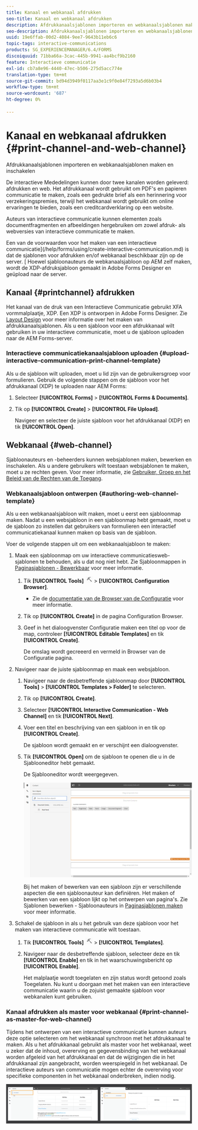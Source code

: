 ```yaml
---
title: Kanaal en webkanaal afdrukken
seo-title: Kanaal en webkanaal afdrukken
description: Afdrukkanaalsjablonen importeren en webkanaalsjablonen maken en inschakelen
seo-description: Afdrukkanaalsjablonen importeren en webkanaalsjablonen maken en inschakelen
uuid: 19e6ffab-00d2-4084-9ee7-9643b11eb6c6
topic-tags: interactive-communications
products: SG_EXPERIENCEMANAGER/6.4/FORMS
discoiquuid: 71bba66a-3cac-445b-9941-aa4bcf9b2160
feature: Interactieve communicatie
exl-id: cb7a8e96-4440-47ec-b506-275d5acc774e
translation-type: tm+mt
source-git-commit: bd94d3949f0117aa3e1c9f0e84f7293a5d6b03b4
workflow-type: tm+mt
source-wordcount: '687'
ht-degree: 0%

---
```


# Kanaal en webkanaal afdrukken {#print-channel-and-web-channel}

Afdrukkanaalsjablonen importeren en webkanaalsjablonen maken en inschakelen

De interactieve Mededelingen kunnen door twee kanalen worden geleverd: afdrukken en web. Het afdrukkanaal wordt gebruikt om PDF&#39;s en papieren communicatie te maken, zoals een gedrukte brief als een herinnering voor verzekeringspremies, terwijl het webkanaal wordt gebruikt om online ervaringen te bieden, zoals een creditcardverklaring op een website.

Auteurs van interactieve communicatie kunnen elementen zoals documentfragmenten en afbeeldingen hergebruiken om zowel afdruk- als webversies van interactieve communicatie te maken.

Een van de voorwaarden voor het maken van een interactieve communicatie](/help/forms/using/create-interactive-communication.md) is dat de sjablonen voor afdrukken en/of webkanaal beschikbaar zijn op de server. [ Hoewel sjabloonauteurs de webkanaalsjabloon op AEM zelf maken, wordt de XDP-afdruksjabloon gemaakt in Adobe Forms Designer en geüpload naar de server.

## Kanaal {#printchannel} afdrukken

Het kanaal van de druk van een Interactieve Communicatie gebruikt XFA vormmalplaatje, XDP. Een XDP is ontworpen in Adobe Forms Designer. Zie [Layout Design](/help/forms/using/layout-design-details.md) voor meer informatie over het maken van afdrukkanaalsjablonen. Als u een sjabloon voor een afdrukkanaal wilt gebruiken in uw interactieve communicatie, moet u de sjabloon uploaden naar de AEM Forms-server.

### Interactieve communicatiekanaalsjabloon uploaden {#upload-interactive-communication-print-channel-template}

Als u de sjabloon wilt uploaden, moet u lid zijn van de gebruikersgroep voor formulieren. Gebruik de volgende stappen om de sjabloon voor het afdrukkanaal (XDP) te uploaden naar AEM Forms:

1. Selecteer **[!UICONTROL Forms]** > **[!UICONTROL Forms & Documents]**.

1. Tik op **[!UICONTROL Create]** > **[!UICONTROL File Upload]**.

   Navigeer en selecteer de juiste sjabloon voor het afdrukkanaal (XDP) en tik **[!UICONTROL Open]**.

## Webkanaal {#web-channel}

Sjabloonauteurs en -beheerders kunnen websjablonen maken, bewerken en inschakelen. Als u andere gebruikers wilt toestaan websjablonen te maken, moet u ze rechten geven. Voor meer informatie, zie [Gebruiker, Groep en het Beleid van de Rechten van de Toegang](/help/sites-administering/user-group-ac-admin.md).

### Webkanaalsjabloon ontwerpen {#authoring-web-channel-template}

Als u een webkanaalsjabloon wilt maken, moet u eerst een sjabloonmap maken. Nadat u een websjabloon in een sjabloonmap hebt gemaakt, moet u de sjabloon zo instellen dat gebruikers van formulieren een interactief communicatiekanaal kunnen maken op basis van de sjabloon.

Voer de volgende stappen uit om een webkanaalsjabloon te maken:

1. Maak een sjabloonmap om uw interactieve communicatiesweb-sjablonen te behouden, als u dat nog niet hebt. Zie Sjabloonmappen in [Paginasjablonen - Bewerkbaar](/help/sites-developing/page-templates-editable.md) voor meer informatie.

   1. Tik **[!UICONTROL Tools]** ![tools-1](assets/tools-1.png) > **[!UICONTROL Configuration Browser]**.
      * Zie de [documentatie van de Browser van de Configuratie](/help/sites-administering/configurations.md) voor meer informatie.
   1. Tik op **[!UICONTROL Create]** in de pagina Configuration Browser.
   1. Geef in het dialoogvenster Configuratie maken een titel op voor de map, controleer **[!UICONTROL Editable Templates]** en tik **[!UICONTROL Create]**.

      De omslag wordt gecreeerd en vermeld in Browser van de Configuratie pagina.

1. Navigeer naar de juiste sjabloonmap en maak een websjabloon.

   1. Navigeer naar de desbetreffende sjabloonmap door **[!UICONTROL Tools]** > **[!UICONTROL Templates > Folder]** te selecteren.
   1. Tik op **[!UICONTROL Create]**.
   1. Selecteer **[!UICONTROL Interactive Communication - Web Channel]** en tik **[!UICONTROL Next]**.
   1. Voer een titel en beschrijving van een sjabloon in en tik op **[!UICONTROL Create]**.

      De sjabloon wordt gemaakt en er verschijnt een dialoogvenster.

   1. Tik **[!UICONTROL Open]** om de sjabloon te openen die u in de Sjablooneditor hebt gemaakt.

      De Sjablooneditor wordt weergegeven.

      ![webchannelsjabloon](assets/webchanneltemplate.png)

      Bij het maken of bewerken van een sjabloon zijn er verschillende aspecten die een sjabloonauteur kan definiëren. Het maken of bewerken van een sjabloon lijkt op het ontwerpen van pagina&#39;s. Zie Sjablonen bewerken - Sjabloonauteurs in [Paginasjablonen maken](/help/sites-authoring/templates.md) voor meer informatie.

1. Schakel de sjabloon in als u het gebruik van deze sjabloon voor het maken van interactieve communicatie wilt toestaan.

   1. Tik **[!UICONTROL Tools]** ![tools-1](assets/tools-1.png) > **[!UICONTROL Templates]**.
   1. Navigeer naar de desbetreffende sjabloon, selecteer deze en tik **[!UICONTROL Enable]** en tik in het waarschuwingsbericht op **[!UICONTROL Enable]**.

      Het malplaatje wordt toegelaten en zijn status wordt getoond zoals Toegelaten. Nu kunt u doorgaan met het maken van een interactieve communicatie waarin u de zojuist gemaakte sjabloon voor webkanalen kunt gebruiken.

### Kanaal afdrukken als master voor webkanaal {#print-channel-as-master-for-web-channel}

Tijdens het ontwerpen van een interactieve communicatie kunnen auteurs deze optie selecteren om het webkanaal synchroon met het afdrukkanaal te maken. Als u het afdrukkanaal gebruikt als master voor het webkanaal, weet u zeker dat de inhoud, overerving en gegevensbinding van het webkanaal worden afgeleid van het afdrukkanaal en dat de wijzigingen die in het afdrukkanaal zijn aangebracht, worden weerspiegeld in het webkanaal. De interactieve auteurs van communicatie mogen echter de overerving voor specifieke componenten in het webkanaal onderbreken, indien nodig.

![printweb_2-2](assets/printweb_2-2.png)
